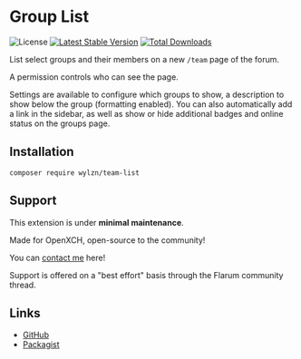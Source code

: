 # Group List

![License](https://img.shields.io/badge/license-MIT-blue.svg) [![Latest Stable Version](https://img.shields.io/packagist/v/wylzn/teamlist.svg)](https://packagist.org/packages/wylzn/teamlist) [![Total Downloads](https://img.shields.io/packagist/dt/wylzn/teamlist.svg)](https://packagist.org/packages/wylzn/teamlist)

List select groups and their members on a new `/team` page of the forum.

A permission controls who can see the page.

Settings are available to configure which groups to show, a description to show below the group (formatting enabled).
You can also automatically add a link in the sidebar, as well as show or hide additional badges and online status on the groups page.

## Installation

    composer require wylzn/team-list

## Support

This extension is under **minimal maintenance**.

Made for OpenXCH, open-source to the community!

You can [contact me](https://wylzn.com) here!

Support is offered on a "best effort" basis through the Flarum community thread.

## Links

- [GitHub](https://github.com/wylzn/team-list)
- [Packagist](https://packagist.org/packages/wylzn/team-list)
